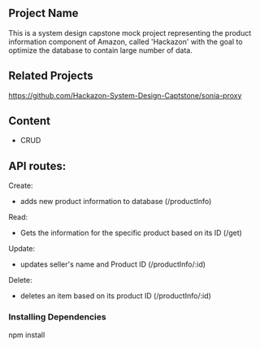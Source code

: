 ## Project Name

This is a system design capstone mock project representing the product information component of Amazon, called 'Hackazon' with the goal to optimize the database to contain large number of data.

## Related Projects
 https://github.com/Hackazon-System-Design-Captstone/sonia-proxy

## Content
- CRUD 

## API routes:

Create:
- adds new product information to database (/productInfo)

Read: 
- Gets the information for the specific product based on its ID (/get)

Update:
- updates seller's name and Product ID (/productInfo/:id)

Delete:
- deletes an item based on its product ID (/productInfo/:id)


### Installing Dependencies

npm install